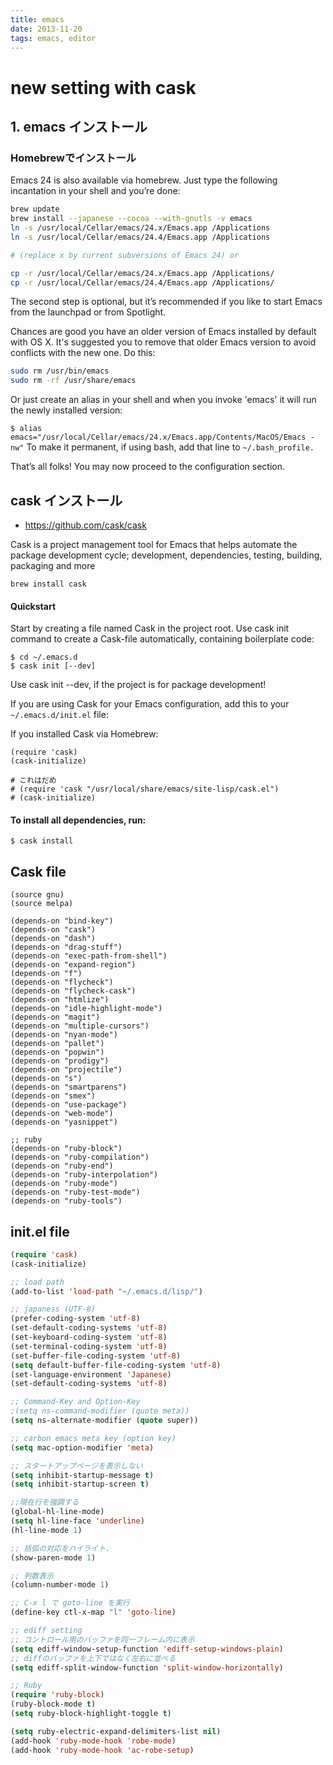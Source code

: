 ```yaml
---
title: emacs
date: 2013-11-20
tags: emacs, editor
---
```



# new setting with cask

## 1. emacs インストール

### Homebrewでインストール
Emacs 24 is also available via homebrew. Just type the following incantation in your shell and you’re done:

```sh
brew update
brew install --japanese --cocoa --with-gnutls -v emacs
ln -s /usr/local/Cellar/emacs/24.x/Emacs.app /Applications
ln -s /usr/local/Cellar/emacs/24.4/Emacs.app /Applications

# (replace x by current subversions of Emacs 24) or

cp -r /usr/local/Cellar/emacs/24.x/Emacs.app /Applications/
cp -r /usr/local/Cellar/emacs/24.4/Emacs.app /Applications/
```

The second step is optional, but it’s recommended if you like to start Emacs from the launchpad or from Spotlight.

Chances are good you have an older version of Emacs installed by default with OS X. It's suggested you to remove that older Emacs version to avoid conflicts with the new one. Do this:

```sh
sudo rm /usr/bin/emacs
sudo rm -rf /usr/share/emacs
```

Or just create an alias in your shell and when you invoke 'emacs' it will run the newly installed version:

`$ alias emacs="/usr/local/Cellar/emacs/24.x/Emacs.app/Contents/MacOS/Emacs -nw"`
To make it permanent, if using bash, add that line to `~/.bash_profile.`

That’s all folks! You may now proceed to the configuration section.

## cask インストール

* <https://github.com/cask/cask>


Cask is a project management tool for Emacs that helps automate the package development cycle; development, dependencies, testing, building, packaging and more

`brew install cask`

#### Quickstart

Start by creating a file named Cask in the project root. Use cask init command to create a Cask-file automatically, containing boilerplate code:

```
$ cd ~/.emacs.d
$ cask init [--dev]
```
Use cask init --dev, if the project is for package development!

If you are using Cask for your Emacs configuration, add this to your `~/.emacs.d/init.el` file:

If you installed Cask via Homebrew:

```
(require 'cask)
(cask-initialize)

# これはだめ
# (require 'cask "/usr/local/share/emacs/site-lisp/cask.el")
# (cask-initialize)
```

#### To install all dependencies, run:

`$ cask install`

## Cask file

```
(source gnu)
(source melpa)

(depends-on "bind-key")
(depends-on "cask")
(depends-on "dash")
(depends-on "drag-stuff")
(depends-on "exec-path-from-shell")
(depends-on "expand-region")
(depends-on "f")
(depends-on "flycheck")
(depends-on "flycheck-cask")
(depends-on "htmlize")
(depends-on "idle-highlight-mode")
(depends-on "magit")
(depends-on "multiple-cursors")
(depends-on "nyan-mode")
(depends-on "pallet")
(depends-on "popwin")
(depends-on "prodigy")
(depends-on "projectile")
(depends-on "s")
(depends-on "smartparens")
(depends-on "smex")
(depends-on "use-package")
(depends-on "web-mode")
(depends-on "yasnippet")

;; ruby
(depends-on "ruby-block")
(depends-on "ruby-compilation")
(depends-on "ruby-end")
(depends-on "ruby-interpolation")
(depends-on "ruby-mode")
(depends-on "ruby-test-mode")
(depends-on "ruby-tools")
```

## init.el file

```el
(require 'cask)
(cask-initialize)

;; load path
(add-to-list 'load-path "~/.emacs.d/lisp/")

;; japaness (UTF-8)
(prefer-coding-system 'utf-8)
(set-default-coding-systems 'utf-8)
(set-keyboard-coding-system 'utf-8)
(set-terminal-coding-system 'utf-8)
(set-buffer-file-coding-system 'utf-8)
(setq default-buffer-file-coding-system 'utf-8)
(set-language-environment 'Japanese)
(set-default-coding-systems 'utf-8)

;; Command-Key and Option-Key
;(setq ns-command-modifier (quote meta))
(setq ns-alternate-modifier (quote super))

;; carbon emacs meta key (option key)
(setq mac-option-modifier 'meta)

;; スタートアップページを表示しない
(setq inhibit-startup-message t)
(setq inhibit-startup-screen t)

;;現在行を強調する
(global-hl-line-mode)
(setq hl-line-face 'underline)
(hl-line-mode 1)

;; 括弧の対応をハイライト.
(show-paren-mode 1)

;; 列数表示
(column-number-mode 1)

;; C-x l で goto-line を実行
(define-key ctl-x-map "l" 'goto-line)

;; ediff setting
;; コントロール用のバッファを同一フレーム内に表示
(setq ediff-window-setup-function 'ediff-setup-windows-plain)
;; diffのバッファを上下ではなく左右に並べる
(setq ediff-split-window-function 'split-window-horizontally)

;; Ruby
(require 'ruby-block)
(ruby-block-mode t)
(setq ruby-block-highlight-toggle t)

(setq ruby-electric-expand-delimiters-list nil)
(add-hook 'ruby-mode-hook 'robe-mode)
(add-hook 'ruby-mode-hook 'ac-robe-setup)
```
